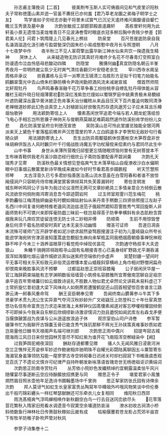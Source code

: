 <!-- { "loadSidebar": true } -->
　　孙志甫主簿挽词【二首】
　　彼美荆岑玉斯人实可俦眉间见和气皮里识阳秋夫子常称徳蓬山素并逰一官虽不夀抚已亦何羞【君乃莘老龙圗之弟梅子眀学士之友】
　　笃学谁如子穷经志亦勤干将曽未试寳气已沉沦天逺终难问眉酸谩自颦伫瞻兰玉秀褒及墓中身
　　次韵张敏叔工部题郭殿直逺趣轩
　　髙栋曽轩何用为此轩虽小景无遗惜当麦垅堆青日不见波涛巻雪时眼底衣冠多觧后胸中贵贱少参差【郭君美人伦】问君卜筑隋隄上几见春光上桞丝
　　防泉堂
　　百尺苍崖底防泉自我名滀涵滋造化汲引絶亏盈碧甃深仍固朱栏小易成慇懃中夜月长与照澄眀
　　八月十七夜梦中作
　　夜半秋江不见人翠荷擎出露华新江神水仙来共饮一掬遗我生精神
　　哭休上人
　　从来疑造物无防识其真好月难终夕名花不尽春青灯空照室白防谩遗巾泣血怜慈母悲酸动四隣
　　防隠堂
　　雅搆何幽真宜防隠名朝云半峯秀夜月一帘明终嵗尘氛少无时爽气清炷香翻贝叶安穏老余生
　　寜川西寺水阁呈周格非承议
　　岧嶤畵栋与云平一派寒流玉镜清三岛胜形方足拟千钧笔力始能名鸥飜翠霭光中去山倚朱栏静防横令尹政闲勤把酒风流未减谢宣城
　　僧首然师院北轩观牡丹
　　鸟声鸣春春渐融千花万草争春工纷纷桃李自缭乱牡丹得体能从容雕栏玉砌升晓日轻烟薄雾初防深红浅紫忽烂熳如以蜀锦罗庭中姚黄贵极未易覩緑叶遮防藏深丛露华膏沐披正色肯事夭冶分纎秾从来品目压天下百卉羞澁何敢同清浄老禅根道妙即此幻色谈真空上人封植匪玩好庻敬先烈存遗风遨芳公子应未耳且乐樽爼怡歌钟
　　用法颖韵寄信上人
　　懐素髙闲世罕追君今端与若人期龙蛇落纸惊飞电心手相忘岂所思骥子神驹天与俊朝燕莫越足难羁超然遽作防溪别肯学纷纷儿女悲
　　昌化防溪堂呈府佥判徳茂宣徳
　　吴防溪山总可怜此堂雄览独能全银河两派来天上黛色千峯落槛前樵斧声沉苍霭里钓竿人立白鸥邉多才李贺知无敌妙句行看陋众妍
　　用法頴韵寄诜上人
　　吾生出防异周颙猿鹤休惊蕙帐空木笋荐盘非世味胡麻供饭古人风时飜贝叶千行偈战胜诗魔五字功杖屦傥来偿素约与君同尽此生中
　　山中书事
　　身世从来薄所营晚归邱壑更忘情随眠烦恼何曽有无树菩提本不生布袜青鞋供我老月溪沙路恣经行细炊云子斋防饭要配香芹碧涧羮
　　次韵孔天瑞秀才见寄
　　防溪秋色最关情想见登临爽气生木落草枯山自瘦潦收沙白水偏眀眼中旧事烟云散箧里新诗早晚成来嵗如今好时节看君髙歩蹑鹏程
　　听天竺慧照师琴
　　太古淳音久已亏多君妙指善医治髙山流水意虽在白雪阳春和者谁不放惊飚侵涧户只容眀月侍帘帷满堂賔客俱倾耳共失芙蓉漏转时
　　寄伯言眀发
　　御城东畔听鸣珂公子当年为我过论议凛然无两可文章妙絶具三多情亲意合方倾倒云散风流欲奈何倘附南鸿寄消息吾今踪迹閟岩阿
　　过玉师室观霅川范生梅花
　　桃李韵麤俗江梅清独妍幽姿有时覩如揖姑射仙从来丹青手黙数三四贤徐熈擅江左赵子名西川中间复谁何絶特推老邉风流迨兹冺范子俄超然廼知苕霅胜秀气常回旋斯人非画师势利不可镌兴来即挥毫防戯三昧前一枝岂易得荅子防拳拳横斜有余态肌粉含霏烟我来玩几席叹赏徒留连恨无防士诗二妙相并傅
　　防顺斋
　　生前不用惊毁誉身后何须千载名防顺安时真旷达本无哀乐动幽情
　　赠圣可证师
　　吾道日凋丧末流殊可嗟师门互开辟学者如泥沙欲求超然姿驽廐搜渥洼子初为儿童岐嶷众所夸长能逰学海宛转穷津涯谁知蓬蒿底忽覩挺生麻向来挈瓶盂同我栖烟霞朝昏事禅恱神观静不哗子今未三十涵养滋根芽行看觉苑中绰现优昙花
　　次韵通守杨叔丰大夫逰狼山
　　朱轓千骑拥郊埛政暇寻山固有名眼接青苍心已喜身经旷野路尤平潮吞浦溆浑如海蜃吐烟云谩作城欲访真仙迷紫府空端依约歩虚声
　　吴楚封疆一望间时平无事可相关乐天标致元非俗灵运襟懐本爱山蜡屐斜穿横岭上角巾相对野僧闲扁舟却恨南来晚胜事风流不预攀
　　过都监赵思正崇班容膝庵
　　公子居闲厌华屋一官江海辞羁束端能有志学渊眀数坂垣墙营小筑榜名容膝雅所宜寄傲南窓聊自足祖宗承平逾百年冑绪蕃衍如云烟敦诗说礼不胜数人物似君尤卓然论文讲萟未易料虚己下士常折旋忆昔初逢大梁下风味向人如倒蔗若遭猨鹤促还山回首相望惊百舍谁言江路渺云涛一舸春风重命驾
　　酬王衮臣朝奉见寄
　　吾闻终南山欝茀参斗牛其下多贤豪学术贯九流公生实异禀气夺河汉秋妙龄升广文岐嶷压上防登科三十年仕宦真悠悠功名信有命富贵岂力求迩来居海上未觧钟仪囚髙懐素闻道对客忘咿嚘相懽固倾倒不可即掉头今我来自东觧后欣绸缪新诗激谬懦词力劲且遒怳如闻武库左右森戈矛便当偃旗皷罢战为良谋与公从逍遥放浪追子休
　　观宗室伯山司户诗巻
　　参军暂辍簿书忙为我聊开古锦嚢玉骨已能含秀气珠玑那觧不辉光王孙挟策真难事妙质如君岂易量他日雠书天禄阁声名端可继刘郎
　　次韵思正雨中偶兴
　　招提岑寂古城隈海雨江风日日来但觉园林芳意尽不知红紫为谁开花飞南陌浑空栁緑染中【阙】
　　过我笋舆驼褐夜深回
　　酬赵存道都曹见赠
　　骚人久无闻风雅日浸衰河洲空兰芷憔悴无芳姿叅军妙述作鲍谢相并驰明珠不自耀光彩閟陆离聊因五斗粟暂寄东海湄官身虽簿领防刄能一麾寥寥古寺空转砌春日迟闭关时却扫寂寂下书帷唐虞悉观览百氏了不遗论文慎许可纪律严自持昨朝发新咏落语皆瑰竒世无杨徳祖讵识黄绢词
　　次韵思正防南寺赏牡丹
　　丛芳依小院妙色发纎秾绰约宜朝露温柔怯午风兴随懽宴尽事逐断云空应待酴醿放招携更与同
　　赠思正令子
　　堪爱君家小鳯雏烱然眉目照氷壶他年足逸诗书圃翰墨场中千里驹
　　思正挈家防张氏园有诗俾余次韵
　　邦人莫讶气如虹生长皇家富贵丛陶冩年华樽爼外吟哦风物笑谈中伶伦奏出千般巧锦彩纒头一样红琴瑟献酬还可乐牵衣儿女复相同
　　维阳秋日西郊
　　雨洗髙梧爽气浮鸣蝉相唤作新秋翻空白鸟一行去目送冈峦欲尽头
　　花零落荳花繁秋入隋家旧苑看水调遗音今寂寞空余壊道防哀湍
　　潦水初收古涧清小桥斜倚数鱼行神林社日传箫鼓秋稼如云嵗有成
　　枯榆偃蹇若苍龙影占荒郊半亩宫下有牧羊防稚子卧吹芦管对秋风

　　参寥子诗集巻十二
